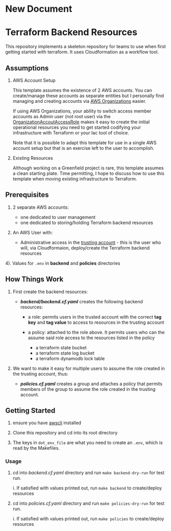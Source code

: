 # New Document
# Terraform Backend Resources
This repository implements a skeleton repository for teams to use when first getting started with terraform. It uses Cloudformation as a workflow tool. 

## Assumptions

1. AWS Account Setup
	
    This template assumes the existence of 2 AWS accounts. You can
    create/manage these accounts as separate entities but I personally
    find managing and creating accounts via [AWS Organizations](https://docs.aws.amazon.com/controltower/latest/userguide/organizations.html) easier.  
    
    If using AWS Organizations, your ability to switch access member accounts as Admin user (not root user) via the [OrganizationAccoutAccessRole](https://docs.aws.amazon.com/organizations/latest/userguide/orgs_manage_accounts_access.html) makes it easy to create the initial operational resources you need to get started codifying your infrastructure with Terraform or your Iac tool of choice.

    Note that it is possible to adapt this template for use in a single AWS account setup but that is an exercise left to the user to accomplish.
	
	

2. Existing Resources 
	
	Although working on a Greenfield project is rare, this template assumes a clean starting plate. 
	Time permitting, I hope to discuss how to use this template when moving existing infrastructure to 
	Terraform.



## Prerequisites 
1. 2 separate AWS accounts: 
	 - one dedicated to user management 
	 - one dedicated to storing/holding Terraform backend resources 

2. An AWS User with: 
	- Administrative access in the [trusting account](https://docs.aws.amazon.com/IAM/latest/UserGuide/tutorial_cross-account-with-roles.html) - this is the user who will, via Cloudformaion, deploy/create the Terraform backend resources

4). Values for `.env` in **backend** and **policies** directories
		

## How Things Work
1. First create the backend resources: 

	- **_backend/backend.cf.yaml_** creates the following backend resources: 
		- a role: permits users in the trusted account with the correct **tag key** and **tag value** to access to resources in the trusting account

		- a policy: attached to the role above. It permits users who can the assume said role access to the resources listed in the policy

			- a terraform state bucket 
			- a terraform state log bucket 
			- a terraform dynamodb lock table

2. We want to make it easy for multiple users to assume the role created in the trusting account, thus: 
	- **_policies.cf.yaml_** creates a group and attaches a policy that permits members of the group to assume the role created in the trusting account.


## Getting Started

1. ensure you have [awscli](https://docs.aws.amazon.com/cli/latest/userguide/getting-started-install.html) installed

2. Clone this repository and cd into its root directory

3. The keys in `dot_env_file` are what you need to create an `.env`, which is read by the Makefiles. 


### Usage
1. cd into _backend.cf.yaml_ directory and run `make backend-dry-run` for test run. 

	i. If satisfied with values printed out, run `make backend` to create/deploy resources 

2. cd into _policies.cf.yaml_ directory and run `make policies-dry-run` for test run. 

	i. If satisfied with values printed out, run `make policies` to create/deploy resources 
 
